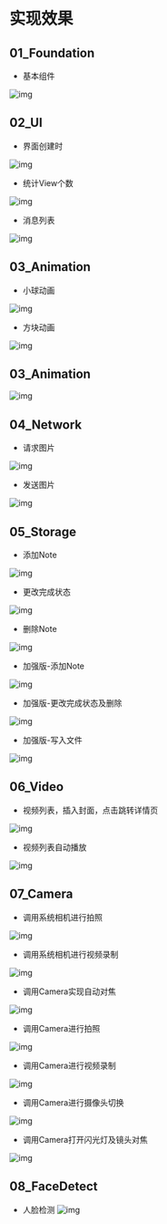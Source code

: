 # 实现效果

## 01_Foundation

* 基本组件

![img](././01_Foundation/pics/homework_20190118.gif)

## 02_UI

* 界面创建时

![img](./02_UI/pics/homework_exercise1_20190119.gif)

* 统计View个数

![img](./02_UI/pics/homework_exercise2_20190119.gif)

* 消息列表

![img](./02_UI/pics/homework_exercise3_20190119.gif)

## 03_Animation

* 小球动画

![img](./03_Animation/pics/homework_erercise1_20190121.gif)

* 方块动画

![img](./02_UI/pics/homework_exercise2_20190119.gif)

## 03_Animation

![img](./03_Animation/pics/homework_erercise1_20190121.gif)


## 04_Network

* 请求图片

![img](./04_Network/pics/chapter4_exercise1_20190122.gif)

* 发送图片

![img](./04_Network/pics/chapter4_exercise2_20190122.gif)

## 05_Storage

* 添加Note

![img](./05_Storage/pics/basic_homework_add_note.gif)

* 更改完成状态

![img](./05_Storage/pics/basic_homework_done_note.gif)

* 删除Note

![img](./05_Storage/pics/basic_homework_delete_note.gif)

* 加强版-添加Note

![img](./05_Storage/pics/enhanced_homework_add_note.gif)
    
* 加强版-更改完成状态及删除

![img](./05_Storage/pics/enhanced_homework_done_delete_note.gif)

* 加强版-写入文件

![img](./05_Storage/pics/enhanced_homework_write_file.gif)

## 06_Video

* 视频列表，插入封面，点击跳转详情页

![img](./06_Video/pics/homework_20190125_ShowVideos_And_Details.gif)

* 视频列表自动播放

![img](./06_Video/pics/homework_20190125_AutoDisplay.gif)


## 07_Camera

*  调用系统相机进行拍照

![img](./07_Camera/pics/homework_20190125_capturePhoto.gif)

*  调用系统相机进行视频录制

![img](./07_Camera/pics/homework_20190125_captureVideo.gif)
    
*  调用Camera实现自动对焦

![img](./07_Camera/pics/homework_20190125_autoFocus.gif)

*  调用Camera进行拍照

![img](./07_Camera/pics/homework_20190125_capturePhotoByCamera.gif)

*  调用Camera进行视频录制

![img](./07_Camera/pics/homework_20190125_captureVideoByCamera.gif)

*  调用Camera进行摄像头切换

![img](./07_Camera/pics/homework_20190125_ConvertCamera.gif)
    
*  调用Camera打开闪光灯及镜头对焦

![img](./07_Camera/pics/homework_20190125_FlASH_AND_ZOOM.gif)

## 08_FaceDetect

* 人脸检测
![img](./08_FaceDetect/pics/homework_20190126_facedetect.gif)

